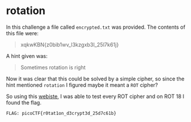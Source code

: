 # rotation

In this challenge a file called `encrypted.txt` was provided. The contents of this file were:

>xqkwKBN{z0bib1wv_l3kzgxb3l_25l7k61j}

A hint given was:
> Sometimes rotation is right

Now it was clear that this could be solved by a simple cipher, so since the hint mentioned `rotation` I figured maybe it meant a `ROT` cipher?

So using this [webiste](https://www.cachesleuth.com/rot.html), I was able to test every ROT cipher and on ROT 18 I found the flag.

`FLAG: picoCTF{r0tat1on_d3crypt3d_25d7c61b}`

